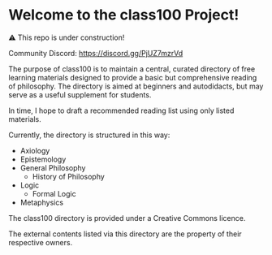# Welcome to the class100 Project!

⚠️ This repo is under construction!

Community Discord: https://discord.gg/PjUZ7mzrVd

The purpose of class100 is to maintain a central, curated directory of free learning materials designed to provide a basic but comprehensive reading of philosophy.
The directory is aimed at beginners and autodidacts, but may serve as a useful supplement for students.

In time, I hope to draft a recommended reading list using only listed materials.

Currently, the directory is structured in this way:

- Axiology
- Epistemology
- General Philosophy
  - History of Philosophy
- Logic
  - Formal Logic
- Metaphysics


The class100 directory is provided under a Creative Commons licence.

The external contents listed via this directory are the property of their respective owners.
